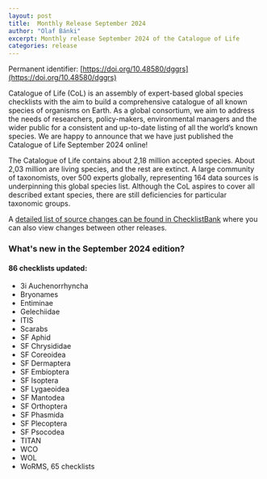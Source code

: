 ```yaml
---
layout: post
title:  Monthly Release September 2024
author: "Olaf Bánki"
excerpt: Monthly release September 2024 of the Catalogue of Life
categories: release
---
```


Permanent identifier: [https://doi.org/10.48580/dggrs](https://doi.org/10.48580/dggrs)

Catalogue of Life (CoL) is an assembly of expert-based global species checklists with the aim to build a comprehensive catalogue of all known species of organisms on Earth. As a global consortium, we aim to address the needs of researchers, policy-makers, environmental managers and the wider public for a consistent and up-to-date listing of all the world’s known species. We are happy to announce that we have just published the Catalogue of Life September 2024 online!

The Catalogue of Life contains about 2,18 million accepted species. About 2,03 million are living species, and the rest are extinct. A large community of taxonomists, over 500 experts globally, representing 164 data sources is underpinning this global species list.
Although the CoL aspires to cover all described extant species, there are still deficiencies for particular taxonomic groups.

A [detailed list of source changes can be found in ChecklistBank](https://www.checklistbank.org/dataset/303391/sourcemetrics?hideUnchanged=true&releaseKey=301819) where you can also view changes between other releases.

### What's new in the September 2024 edition?

#### 86 checklists updated:

 * 3i Auchenorrhyncha
 * Bryonames
 * Entiminae
 * Gelechiidae
 * ITIS
 * Scarabs
 * SF Aphid
 * SF Chrysididae
 * SF Coreoidea
 * SF Dermaptera
 * SF Embioptera
 * SF Isoptera
 * SF Lygaeoidea
 * SF Mantodea
 * SF Orthoptera
 * SF Phasmida
 * SF Plecoptera
 * SF Psocodea
 * TITAN
 * WCO
 * WOL
 * WoRMS, 65 checklists

